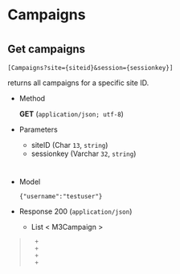 # Campaigns

#


## Get campaigns 

	[Campaigns?site={siteid}&session={sessionkey}]

 returns all campaigns for a specific site ID. 

+ Method

	**GET** (`application/json; utf-8`)

+ Parameters

	+ siteID (Char `13`, `string`)
	+ sessionkey (Varchar `32`, `string`)
	
	
#

+ Model

	```
	{"username":"testuser"}
	```

+ Response 200 (`application/json`)

	+ List < M3Campaign >

> 		+
> 		+
> 		+
> 		+